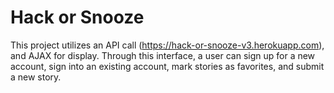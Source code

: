 # Hack or Snooze
This project utilizes an API call (https://hack-or-snooze-v3.herokuapp.com), and AJAX for display. Through this interface, a user can sign up for a new account, sign into an existing account, mark stories as favorites, and submit a new story.
